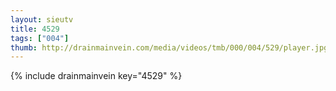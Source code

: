 ```yaml
--- 
layout: sieutv
title: 4529
tags: ["004"]
thumb: http://drainmainvein.com/media/videos/tmb/000/004/529/player.jpg
---
```

{% include drainmainvein key="4529" %} 
